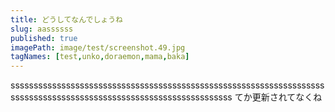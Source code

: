 ```yaml
---
title: どうしてなんでしょうね
slug: aassssss
published: true
imagePath: image/test/screenshot.49.jpg
tagNames: [test,unko,doraemon,mama,baka]
---
```

ssssssssssssssssssssssssssssssssssssssssssssssssssssssssssssssssssssssssssssssssssssssssssssssssssssssssssssssssssss
てか更新されてなくね